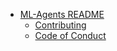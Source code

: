 * [ML-Agents README](https://github.com/Unity-Technologies/ml-agents/blob/master/README.md)
	* [Contributing](../CONTRIBUTING.md)
	* [Code of Conduct](https://github.com/Unity-Technologies/ml-agents/blob/master/CODE_OF_CONDUCT.md)
